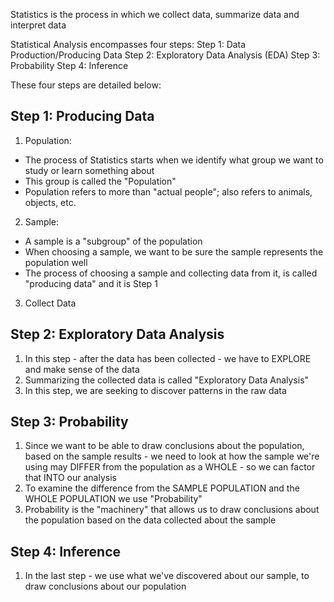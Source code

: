 <!-- Intro To Statistics -->

Statistics is the process in which we collect data, summarize data and interpret data

Statistical Analysis encompasses four steps: 
  Step 1: Data Production/Producing Data
  Step 2: Exploratory Data Analysis (EDA)
  Step 3: Probability 
  Step 4: Inference

These four steps are detailed below: 

## Step 1: Producing Data ## 

1. Population: 
  - The process of Statistics starts when we identify what group we want to study or learn something about 
  - This group is called the "Population" 
  - Population refers to more than "actual people"; also refers to animals, objects, etc. 

2. Sample:
  - A sample is a "subgroup" of the population 
  - When choosing a sample, we want to be sure the sample represents the population well
  - The process of choosing a sample and collecting data from it, is called "producing data" and it is Step 1 
  
3. Collect Data

## Step 2: Exploratory Data Analysis ##

1. In this step - after the data has been collected - we have to EXPLORE and make sense of the data
2. Summarizing the collected data is called "Exploratory Data Analysis"
3. In this step, we are seeking to discover patterns in the raw data 

## Step 3: Probability ## 

1. Since we want to be able to draw conclusions about the population, based on the sample results - we need to look at how the sample we're using may DIFFER from the population as a WHOLE - so we can factor that INTO our analysis
2. To examine the difference from the SAMPLE POPULATION and the WHOLE POPULATION we use "Probability" 
3. Probability is the "machinery" that allows us to draw conclusions about the population based on the data collected about the sample 

## Step 4: Inference ## 

1. In the last step - we use what we've discovered about our sample, to draw conclusions about our population 
